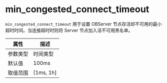 # min_congested_connect_timeout

`min_congested_connect_timeout` 用于设置 OBServer 节点存活却不可用的最小超时时间。当连接超时时则将 Server 节点加入活不可用黑名单。

|  属性    | 描述     |
|----------|---------|
| 参数类型 |   时间类型      |
| 默认值   | 100ms     |
| 取值范围 | [1ms, 1h]  |
